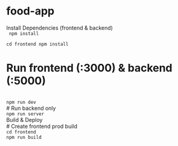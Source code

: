 # food-app

Install Dependencies (frontend & backend)\
<code>
npm install  \
cd frontend
npm install
</code>

# Run frontend (:3000) & backend (:5000)
<code>
npm run dev
</code>
# Run backend only
<code>
npm run server
</code>
Build & Deploy <br/>
# Create frontend prod build
<code>
cd frontend
npm run build
</code>
